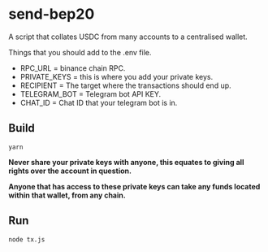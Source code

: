 # send-bep20
A script that collates USDC from many accounts to a centralised wallet.


Things that you should add to the .env file.
* RPC_URL = binance chain RPC.
* PRIVATE_KEYS = this is where you add your private keys.
* RECIPIENT = The target where the transactions should end up.
* TELEGRAM_BOT = Telegram bot API KEY.
* CHAT_ID = Chat ID that your telegram bot is in.

## Build

```
yarn
```

__Never share your private keys with anyone, this equates to giving all rights over the account in question.__

__Anyone that has access to these private keys can take any funds located within that wallet, from any chain.__


## Run

```
node tx.js
